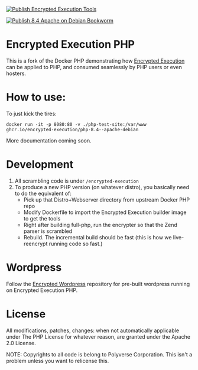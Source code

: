 
[![Publish Encrypted Execution Tools](https://github.com/encrypted-execution/php/actions/workflows/build-tools-publish.yml/badge.svg)](https://github.com/encrypted-execution/php/actions/workflows/build-tools-publish.yml)

[![Publish 8.4 Apache on Debian Bookworm](https://github.com/encrypted-execution/php/actions/workflows/8.4-apache-publish.yml/badge.svg)](https://github.com/encrypted-execution/php/actions/workflows/8.4-apache-publish.yml)

# Encrypted Execution PHP

This is a fork of the Docker PHP demonstrating how [Encrypted Execution](https://encrypted-execution.com) can be applied to PHP, and consumed seamlessly by PHP users or even hosters.

# How to use:

To just kick the tires:
```
docker run -it -p 8080:80 -v ./php-test-site:/var/www ghcr.io/encrypted-execution/php-8.4--apache-debian  
```

More documentation coming soon.

# Development

1. All scrambling code is under `/encrypted-execution`
2. To produce a new PHP version (on whatever distro), you basically need to do the equivalent of:
    * Pick up that Distro+Webserver directory from upstream Docker PHP repo
    * Modify Dockerfile to import the Encrypted Execution builder image to get the tools
    * Right after building full-php, run the encrypter so that the Zend parser is scrambled
    * Rebuild. The incremental build should be fast (this is how we live-reencrypt running code so fast.)

# Wordpress

Follow the [Encrypted Wordpress](https://github.com/encrypted-execution/wordpress) repository for pre-built wordpress running on Encrypted Execution PHP.

# License

All modifications, patches, changes: when not automatically applicable under The PHP License for whatever reason, are granted under the Apache 2.0 License.

NOTE: Copyrights to all code is belong to Polyverse Corporation. This isn't a problem unless you want to relicense this.
